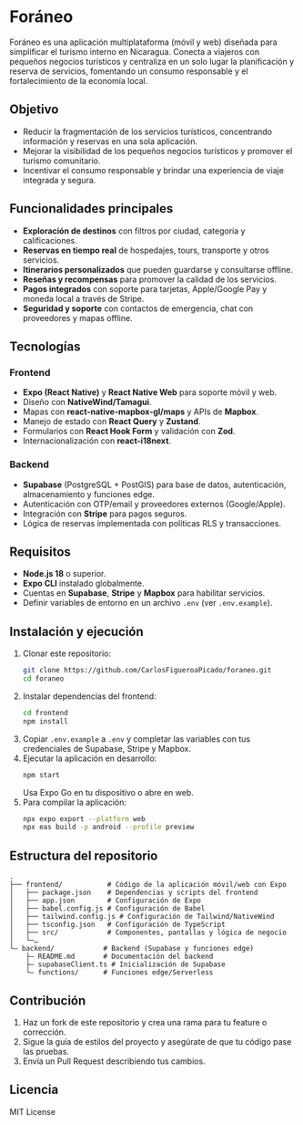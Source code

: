 # Foráneo

Foráneo es una aplicación multiplataforma (móvil y web) diseñada para simplificar el turismo interno en Nicaragua. Conecta a viajeros con pequeños negocios turísticos y centraliza en un solo lugar la planificación y reserva de servicios, fomentando un consumo responsable y el fortalecimiento de la economía local.

## Objetivo

- Reducir la fragmentación de los servicios turísticos, concentrando información y reservas en una sola aplicación.
- Mejorar la visibilidad de los pequeños negocios turísticos y promover el turismo comunitario.
- Incentivar el consumo responsable y brindar una experiencia de viaje integrada y segura.

## Funcionalidades principales

- **Exploración de destinos** con filtros por ciudad, categoría y calificaciones.
- **Reservas en tiempo real** de hospedajes, tours, transporte y otros servicios.
- **Itinerarios personalizados** que pueden guardarse y consultarse offline.
- **Reseñas y recompensas** para promover la calidad de los servicios.
- **Pagos integrados** con soporte para tarjetas, Apple/Google Pay y moneda local a través de Stripe.
- **Seguridad y soporte** con contactos de emergencia, chat con proveedores y mapas offline.

## Tecnologías

### Frontend

- **Expo (React Native)** y **React Native Web** para soporte móvil y web.
- Diseño con **NativeWind/Tamagui**.
- Mapas con **react-native-mapbox-gl/maps** y APIs de **Mapbox**.
- Manejo de estado con **React Query** y **Zustand**.
- Formularios con **React Hook Form** y validación con **Zod**.
- Internacionalización con **react-i18next**.

### Backend

- **Supabase** (PostgreSQL + PostGIS) para base de datos, autenticación, almacenamiento y funciones edge.
- Autenticación con OTP/email y proveedores externos (Google/Apple).
- Integración con **Stripe** para pagos seguros.
- Lógica de reservas implementada con políticas RLS y transacciones.

## Requisitos

- **Node.js 18** o superior.
- **Expo CLI** instalado globalmente.
- Cuentas en **Supabase**, **Stripe** y **Mapbox** para habilitar servicios.
- Definir variables de entorno en un archivo `.env` (ver `.env.example`).

## Instalación y ejecución

1. Clonar este repositorio:
   ```bash
   git clone https://github.com/CarlosFigueroaPicado/foraneo.git
   cd foraneo
   ```
2. Instalar dependencias del frontend:
   ```bash
   cd frontend
   npm install
   ```
3. Copiar `.env.example` a `.env` y completar las variables con tus credenciales de Supabase, Stripe y Mapbox.
4. Ejecutar la aplicación en desarrollo:
   ```bash
   npm start
   ```
   Usa Expo Go en tu dispositivo o abre en web.
5. Para compilar la aplicación:
   ```bash
   npx expo export --platform web
   npx eas build -p android --profile preview
   ```

## Estructura del repositorio

```
.
├── frontend/           # Código de la aplicación móvil/web con Expo
│   ├── package.json    # Dependencias y scripts del frontend
│   ├── app.json        # Configuración de Expo
│   ├── babel.config.js # Configuración de Babel
│   ├── tailwind.config.js # Configuración de Tailwind/NativeWind
│   ├── tsconfig.json   # Configuración de TypeScript
│   ├── src/            # Componentes, pantallas y lógica de negocio
│   └─…
└— backend/            # Backend (Supabase y funciones edge)
    ├— README.md       # Documentación del backend
    ├— supabaseClient.ts # Inicialización de Supabase
    └— functions/      # Funciones edge/Serverless
```

## Contribución

1. Haz un fork de este repositorio y crea una rama para tu feature o corrección.
2. Sigue la guía de estilos del proyecto y asegúrate de que tu código pase las pruebas.
3. Envía un Pull Request describiendo tus cambios.

## Licencia

MIT License
